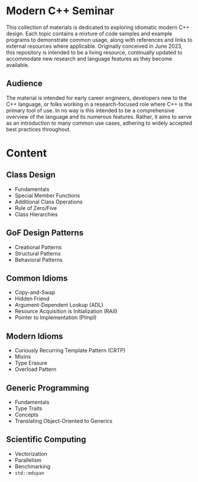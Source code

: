 # Modern C++ Seminar

This collection of materials is dedicated to exploring idiomatic modern C++ design. Each topic contains a mixture of code samples and example programs to demonstrate common usage, along with references and links to external resources where applicable. Originally conceived in June 2023, this repository is intended to be a living resource, continually updated to accommodate new research and language features as they become available.

## Audience

The material is intended for early career engineers, developers new to the C++ language, or folks working in a research-focused role where C++ is the primary tool of use. In no way is this intended to be a comprehensive overview of the language and its numerous features. Rather, it aims to serve as an introduction to many common use cases, adhering to widely accepted best practices throughout.

# Content

## Class Design

* Fundamentals
* Special Member Functions
* Additional Class Operations
* Rule of Zero/Five
* Class Hierarchies

## GoF Design Patterns

* Creational Patterns
*  Structural Patterns
* Behavioral Patterns

## Common Idioms

* Copy-and-Swap
* Hidden Friend
* Argument-Dependent Lookup (ADL)
* Resource Acquisition is Initialization (RAII)
* Pointer to Implementation (PImpl)

## Modern Idioms

* Curiously Recurring Template Pattern (CRTP)
* Mixins
* Type Erasure
* Overload Pattern

## Generic Programming

* Fundamentals
* Type Traits
* Concepts
* Translating Object-Oriented to Generics

## Scientific Computing

* Vectorization
* Parallelism
* Benchmarking
* `std::mdspan`
